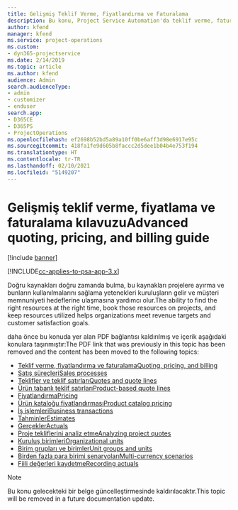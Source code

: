 ```yaml
---
title: Gelişmiş Teklif Verme, Fiyatlandırma ve Faturalama
description: Bu konu, Project Service Automation'da teklif verme, faturalama ve fiyatlandırma hakkında bilgiler sağlar.
author: kfend
manager: kfend
ms.service: project-operations
ms.custom:
- dyn365-projectservice
ms.date: 2/14/2019
ms.topic: article
ms.author: kfend
audience: Admin
search.audienceType:
- admin
- customizer
- enduser
search.app:
- D365CE
- D365PS
- ProjectOperations
ms.openlocfilehash: ef2698b52bd5a89a10ff0be6aff3d98e6917e95c
ms.sourcegitcommit: 418fa1fe9d605b8faccc2d5dee1b04b4e753f194
ms.translationtype: HT
ms.contentlocale: tr-TR
ms.lasthandoff: 02/10/2021
ms.locfileid: "5149207"
---
```

# <a name="advanced-quoting-pricing-and-billing-guide"></a><span data-ttu-id="a7dd6-103">Gelişmiş teklif verme, fiyatlama ve faturalama kılavuzu</span><span class="sxs-lookup"><span data-stu-id="a7dd6-103">Advanced quoting, pricing, and billing guide</span></span>

[!include [banner](../../includes/psa-now-project-operations.md)]

[!INCLUDE[cc-applies-to-psa-app-3.x](../../includes/cc-applies-to-psa-app-3x.md)]

<span data-ttu-id="a7dd6-104">Doğru kaynakları doğru zamanda bulma, bu kaynakları projelere ayırma ve bunların kullanılmalarını sağlama yetenekleri kuruluşların gelir ve müşteri memnuniyeti hedeflerine ulaşmasına yardımcı olur.</span><span class="sxs-lookup"><span data-stu-id="a7dd6-104">The ability to find the right resources at the right time, book those resources on projects, and keep resources utilized helps organizations meet revenue targets and customer satisfaction goals.</span></span> 

<span data-ttu-id="a7dd6-105">daha önce bu konuda yer alan PDF bağlantısı kaldırılmış ve içerik aşağıdaki konulara taşınmıştır:</span><span class="sxs-lookup"><span data-stu-id="a7dd6-105">The PDF link that was previously in this topic has been removed and the content has been moved to the following topics:</span></span>

- [<span data-ttu-id="a7dd6-106">Teklif verme, fiyatlandırma ve faturalama</span><span class="sxs-lookup"><span data-stu-id="a7dd6-106">Quoting, pricing, and billing</span></span>](../quote-bill-price.md)
- [<span data-ttu-id="a7dd6-107">Satış süreçleri</span><span class="sxs-lookup"><span data-stu-id="a7dd6-107">Sales processes</span></span>](../basic-sales-process.md)
- [<span data-ttu-id="a7dd6-108">Teklifler ve teklif satırları</span><span class="sxs-lookup"><span data-stu-id="a7dd6-108">Quotes and quote lines</span></span>](../basic-quote-lines.md)
- [<span data-ttu-id="a7dd6-109">Ürün tabanlı teklif satırları</span><span class="sxs-lookup"><span data-stu-id="a7dd6-109">Product-based quote lines</span></span>](../product-based-quote-lines.md)
- [<span data-ttu-id="a7dd6-110">Fiyatlandırma</span><span class="sxs-lookup"><span data-stu-id="a7dd6-110">Pricing</span></span>](../basic-pricing.md)
- [<span data-ttu-id="a7dd6-111">Ürün kataloğu fiyatlandırması</span><span class="sxs-lookup"><span data-stu-id="a7dd6-111">Product catalog pricing</span></span>](../product-catalog-pricing.md)
- [<span data-ttu-id="a7dd6-112">İş işlemleri</span><span class="sxs-lookup"><span data-stu-id="a7dd6-112">Business transactions</span></span>](../basic-business-transactions.md)
- [<span data-ttu-id="a7dd6-113">Tahminler</span><span class="sxs-lookup"><span data-stu-id="a7dd6-113">Estimates</span></span>](../estimates.md)
- [<span data-ttu-id="a7dd6-114">Gerçekler</span><span class="sxs-lookup"><span data-stu-id="a7dd6-114">Actuals</span></span>](../actuals.md)
- [<span data-ttu-id="a7dd6-115">Proje tekliflerini analiz etme</span><span class="sxs-lookup"><span data-stu-id="a7dd6-115">Analyzing project quotes</span></span>](../basic-analyzing-quotes.md)
- [<span data-ttu-id="a7dd6-116">Kuruluş birimleri</span><span class="sxs-lookup"><span data-stu-id="a7dd6-116">Organizational units</span></span>](../advanced-organizational.md)
- [<span data-ttu-id="a7dd6-117">Birim grupları ve birimler</span><span class="sxs-lookup"><span data-stu-id="a7dd6-117">Unit groups and units</span></span>](../advanced-units.md)
- [<span data-ttu-id="a7dd6-118">Birden fazla para birimi senaryoları</span><span class="sxs-lookup"><span data-stu-id="a7dd6-118">Multi-currency scenarios</span></span>](../advanced-currency.md)
- [<span data-ttu-id="a7dd6-119">Fiili değerleri kaydetme</span><span class="sxs-lookup"><span data-stu-id="a7dd6-119">Recording actuals</span></span>](../advanced-actuals.md)

> [!NOTE]
> <span data-ttu-id="a7dd6-120">Bu konu gelecekteki bir belge güncelleştirmesinde kaldırılacaktır.</span><span class="sxs-lookup"><span data-stu-id="a7dd6-120">This topic will be removed in a future documentation update.</span></span> 
